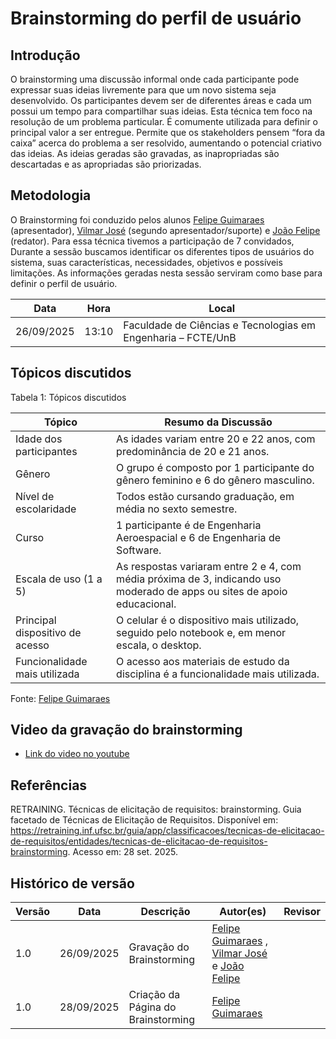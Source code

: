 # Brainstorming do perfil de usuário

## Introdução 
O brainstorming uma discussão informal onde cada participante pode expressar suas ideias livremente para que um novo sistema seja desenvolvido. Os participantes devem ser de diferentes áreas e cada um possui um tempo para compartilhar suas ideias. Esta técnica tem foco na resolução de um problema particular. É comumente utilizada para definir o principal valor a ser entregue. Permite que os stakeholders pensem “fora da caixa” acerca do problema a ser resolvido, aumentando o potencial criativo das ideias. As ideias geradas são gravadas, as inapropriadas são descartadas e as apropriadas são priorizadas.

## Metodologia
O Brainstorming foi conduzido pelos alunos [Felipe Guimaraes](https://github.com/felipegf1) (apresentador), [Vilmar José](https://github.com/VilmarFagundes) (segundo apresentador/suporte) e [João Felipe](https://github.com/MrBolt2005.png) (redator). Para essa técnica tivemos a participação de 7 convidados, Durante a sessão buscamos identificar os diferentes tipos de usuários do sistema, suas características, necessidades, objetivos e possíveis limitações. As informações geradas nesta sessão serviram como base para definir o perfil de usuário.

| Data | Hora | Local |
|--------|------|------|
| 26/09/2025 | 13:10 | Faculdade de Ciências e Tecnologias em Engenharia – FCTE/UnB |

## Tópicos discutidos

Tabela 1: Tópicos discutidos

| Tópico | Resumo da Discussão |
|--------|----------------------|
| Idade dos participantes | As idades variam entre 20 e 22 anos, com predominância de 20 e 21 anos. |
| Gênero | O grupo é composto por 1 participante do gênero feminino e 6 do gênero masculino. |
| Nível de escolaridade | Todos estão cursando graduação, em média no sexto semestre. |
| Curso | 1 participante é de Engenharia Aeroespacial e 6 de Engenharia de Software. |
| Escala de uso (1 a 5) | As respostas variaram entre 2 e 4, com média próxima de 3, indicando uso moderado de apps ou sites de apoio educacional. |
| Principal dispositivo de acesso | O celular é o dispositivo mais utilizado, seguido pelo notebook e, em menor escala, o desktop. |
| Funcionalidade mais utilizada | O acesso aos materiais de estudo da disciplina é a funcionalidade mais utilizada. |

Fonte: [Felipe Guimaraes](https://github.com/felipegf1)


## Video da gravação do brainstorming

- [Link do video no youtube](https://www.youtube.com/watch?v=jrSb8Yv-E9A)

## Referências

RETRAINING. Técnicas de elicitação de requisitos: brainstorming. Guia facetado de Técnicas de Elicitação de Requisitos. Disponível em: https://retraining.inf.ufsc.br/guia/app/classificacoes/tecnicas-de-elicitacao-de-requisitos/entidades/tecnicas-de-elicitacao-de-requisitos-brainstorming. Acesso em: 28 set. 2025.


## Histórico de versão

| Versão | Data | Descrição | Autor(es) | Revisor |
|--------|------|-----------|-----------|---------|
| 1.0    | 26/09/2025 | Gravação do Brainstorming | [Felipe Guimaraes](https://github.com/felipegf1) , [Vilmar José](https://github.com/VilmarFagundes) e [João Felipe](https://github.com/MrBolt2005.png) | |
| 1.0    | 28/09/2025 | Criação da Página do Brainstorming | [Felipe Guimaraes](https://github.com/felipegf1) | |